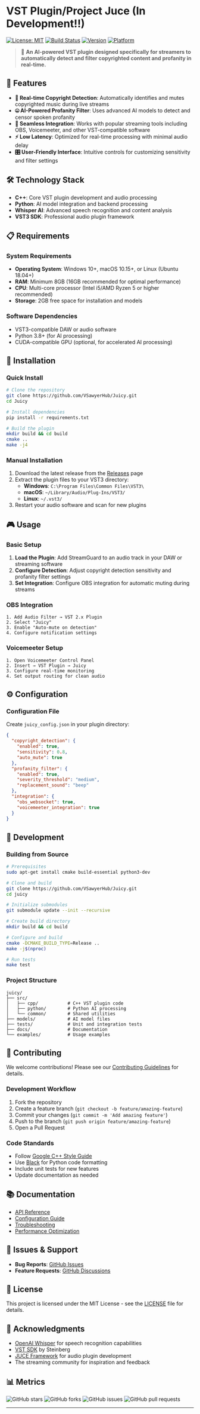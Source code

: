 # VST Plugin/Project Juce (In Development!!)

[![License: MIT](https://img.shields.io/badge/License-MIT-yellow.svg)](https://opensource.org/licenses/MIT)
[![Build Status](https://img.shields.io/badge/build-passing-brightgreen.svg)](https://github.com/username/streamguard-vst)
[![Version](https://img.shields.io/badge/version-1.0.0-blue.svg)](https://github.com/username/streamguard-vst/releases)
[![Platform](https://img.shields.io/badge/platform-Windows%20%7C%20macOS%20%7C%20Linux-lightgrey.svg)](https://github.com/username/streamguard-vst)

> 🎯 **An AI-powered VST plugin designed specifically for streamers to automatically detect and filter copyrighted content and profanity in real-time.**

## 🚀 Features

- **🎵 Real-time Copyright Detection**: Automatically identifies and mutes copyrighted music during live streams
- **🤐 AI-Powered Profanity Filter**: Uses advanced AI models to detect and censor spoken profanity
- **🔌 Seamless Integration**: Works with popular streaming tools including OBS, Voicemeeter, and other VST-compatible software
- **⚡ Low Latency**: Optimized for real-time processing with minimal audio delay
- **🎛️ User-Friendly Interface**: Intuitive controls for customizing sensitivity and filter settings

## 🛠️ Technology Stack

- **C++**: Core VST plugin development and audio processing
- **Python**: AI model integration and backend processing
- **Whisper AI**: Advanced speech recognition and content analysis
- **VST3 SDK**: Professional audio plugin framework

## 📋 Requirements

### System Requirements
- **Operating System**: Windows 10+, macOS 10.15+, or Linux (Ubuntu 18.04+)
- **RAM**: Minimum 8GB (16GB recommended for optimal performance)
- **CPU**: Multi-core processor (Intel i5/AMD Ryzen 5 or higher recommended)
- **Storage**: 2GB free space for installation and models

### Software Dependencies
- VST3-compatible DAW or audio software
- Python 3.8+ (for AI processing)
- CUDA-compatible GPU (optional, for accelerated AI processing)

## 🚀 Installation

### Quick Install
```bash
# Clone the repository
git clone https://github.com/VSawyerHub/Juicy.git
cd Juicy

# Install dependencies
pip install -r requirements.txt

# Build the plugin
mkdir build && cd build
cmake ..
make -j4
```

### Manual Installation
1. Download the latest release from the [Releases](https://github.com/VSawyerHub/Juicy/releases) page
2. Extract the plugin files to your VST3 directory:
   - **Windows**: `C:\Program Files\Common Files\VST3\`
   - **macOS**: `~/Library/Audio/Plug-Ins/VST3/`
   - **Linux**: `~/.vst3/`
3. Restart your audio software and scan for new plugins

## 🎮 Usage

### Basic Setup
1. **Load the Plugin**: Add StreamGuard to an audio track in your DAW or streaming software
2. **Configure Detection**: Adjust copyright detection sensitivity and profanity filter settings
3. **Set Integration**: Configure OBS integration for automatic muting during streams

### OBS Integration
```
1. Add Audio Filter → VST 2.x Plugin
2. Select "Juicy"
3. Enable "Auto-mute on detection"
4. Configure notification settings
```

### Voicemeeter Setup
```
1. Open Voicemeeter Control Panel
2. Insert → VST Plugin → Juicy
3. Configure real-time monitoring
4. Set output routing for clean audio
```

## ⚙️ Configuration

### Configuration File
Create `juicy_config.json` in your plugin directory:

```json
{
  "copyright_detection": {
    "enabled": true,
    "sensitivity": 0.8,
    "auto_mute": true
  },
  "profanity_filter": {
    "enabled": true,
    "severity_threshold": "medium",
    "replacement_sound": "beep"
  },
  "integration": {
    "obs_websocket": true,
    "voicemeeter_integration": true
  }
}
```

## 🧪 Development

### Building from Source
```bash
# Prerequisites
sudo apt-get install cmake build-essential python3-dev

# Clone and build
git clone https://github.com/VSawyerHub/Juicy.git
cd juicy

# Initialize submodules
git submodule update --init --recursive

# Create build directory
mkdir build && cd build

# Configure and build
cmake -DCMAKE_BUILD_TYPE=Release ..
make -j$(nproc)

# Run tests
make test
```

### Project Structure
```
juicy/
├── src/
│   ├── cpp/           # C++ VST plugin code
│   ├── python/        # Python AI processing
│   └── common/        # Shared utilities
├── models/            # AI model files
├── tests/             # Unit and integration tests
├── docs/              # Documentation
└── examples/          # Usage examples
```

## 🤝 Contributing

We welcome contributions! Please see our [Contributing Guidelines](CONTRIBUTING.md) for details.

### Development Workflow
1. Fork the repository
2. Create a feature branch (`git checkout -b feature/amazing-feature`)
3. Commit your changes (`git commit -m 'Add amazing feature'`)
4. Push to the branch (`git push origin feature/amazing-feature`)
5. Open a Pull Request

### Code Standards
- Follow [Google C++ Style Guide](https://google.github.io/styleguide/cppguide.html)
- Use [Black](https://black.readthedocs.io/) for Python code formatting
- Include unit tests for new features
- Update documentation as needed

## 📚 Documentation

- [API Reference](docs/api-reference.md)
- [Configuration Guide](docs/configuration.md)
- [Troubleshooting](docs/troubleshooting.md)
- [Performance Optimization](docs/performance.md)

## 🐛 Issues & Support

- **Bug Reports**: [GitHub Issues](https://github.com/VSawyerHub/Juicy/issues)
- **Feature Requests**: [GitHub Discussions](https://github.com/VSawyerHub/Juicy/discussions)

## 📄 License

This project is licensed under the MIT License - see the [LICENSE](LICENSE) file for details.

## 🙏 Acknowledgments

- [OpenAI Whisper](https://github.com/openai/whisper) for speech recognition capabilities
- [VST SDK](https://www.steinberg.net/vst-developer/) by Steinberg
- [JUCE Framework](https://juce.com/) for audio plugin development
- The streaming community for inspiration and feedback

## 📊 Metrics

![GitHub stars](https://img.shields.io/github/stars/VSawyerHub/Juicy?style=social)
![GitHub forks](https://img.shields.io/github/forks/VSawyerHub/Juicy?style=social)
![GitHub issues](https://img.shields.io/github/issues/VSawyerHub/Juicy)
![GitHub pull requests](https://img.shields.io/github/issues-pr/VSawyerHub/Juicy)

---